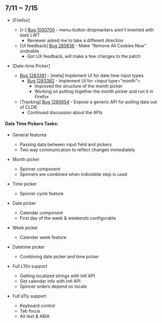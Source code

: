 ## 7/11 ~ 7/15

- [Firefox]
	- [r-] [Bug 1000700](https://bugzilla.mozilla.org/show_bug.cgi?id=1000700) - menu-button dropmarkers aren't inverted with dark LWT
		- Reviewer asked me to take a different direction
	- [UI feedback] [Bug 285836](https://bugzilla.mozilla.org/show_bug.cgi?id=285836) - Make "Remove All Cookies Now" undoable
		- Got UX feedback, will make a few changes to the patch

- [Date-time Picker]
	- [Bug 1283381](https://bugzilla.mozilla.org/show_bug.cgi?id=1283381) - [meta] Implement UI for date time input types
		- [Bug 1283382](https://bugzilla.mozilla.org/show_bug.cgi?id=1283382) - Implement UI for \<input type="month"\>
			- Improved the structure of the month picker
			- Working on putting together the month picker and run it in Firefox
	- [Tracking] [Bug 1280654](https://bugzilla.mozilla.org/show_bug.cgi?id=1280654) - Expose a generic API for polling data out of CLDR
		- Continued discussion about the APIs

#### Date Time Pickers Tasks:

- General features
	- Passing data between input field and pickers
	- Two way communication to reflect changes immediately
- Month picker
	- Spinner component
	- Spinners are combined when indivisible step is used
- Time picker
	- Spinner cycle feature
- Date picker
	- Calendar component
	- First day of the week & weekends configurable
- Week picker
	- Calendar week feature
- Datetime picker
	- Combining date picker and time picker

- Full L10n support
	- Getting localized strings with Intl API
	- Get calendar info with Intl API
	- Spinner orders depend on locale
- Full a11y support
	- Keyboard control
	- Tab focus
	- Alt text & ARIA
